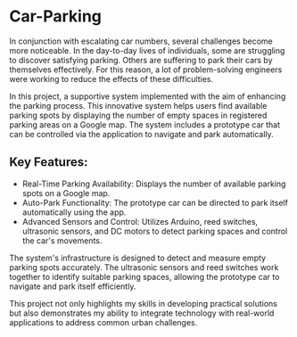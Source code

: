 # Car-Parking
In conjunction with escalating car numbers, several challenges become more noticeable. In the day-to-day lives of individuals, some are struggling to discover satisfying parking. Others are suffering to park their cars by themselves effectively. For this reason, a lot of problem-solving engineers were working to reduce the effects of these difficulties.

In this project, a supportive system implemented with the aim of enhancing the parking process. This innovative system helps users find available parking spots by displaying the number of empty spaces in registered parking areas on a Google map. The system includes a prototype car that can be controlled via the application to navigate and park automatically.

## Key Features:

- Real-Time Parking Availability: Displays the number of available parking spots on a Google map.
- Auto-Park Functionality: The prototype car can be directed to park itself automatically using the app.
- Advanced Sensors and Control: Utilizes Arduino, reed switches, ultrasonic sensors, and DC motors to detect parking spaces and control the car's movements.

The system's infrastructure is designed to detect and measure empty parking spots accurately. The ultrasonic sensors and reed switches work together to identify suitable parking spaces, allowing the prototype car to navigate and park itself efficiently.

This project not only highlights my skills in developing practical solutions but also demonstrates my ability to integrate technology with real-world applications to address common urban challenges.
